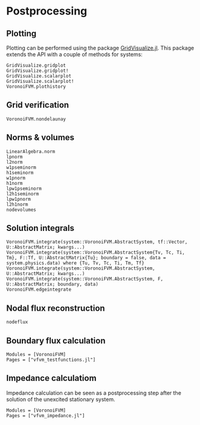 # Postprocessing

## Plotting

Plotting can be performed using the package [GridVisualize.jl](https://github.com/WIAS-PDELib/GridVisualize.jl).
This package extends the API with a couple of methods for systems:
    
```@docs
GridVisualize.gridplot
GridVisualize.gridplot!
GridVisualize.scalarplot
GridVisualize.scalarplot!
VoronoiFVM.plothistory
```
## Grid verification

```@docs
VoronoiFVM.nondelaunay
```

## Norms & volumes
```@docs
LinearAlgebra.norm
lpnorm
l2norm
w1pseminorm
h1seminorm
w1pnorm
h1norm
lpw1pseminorm
l2h1seminorm
lpw1pnorm
l2h1norm
nodevolumes
```

## Solution integrals
```@docs
VoronoiFVM.integrate(system::VoronoiFVM.AbstractSystem, tf::Vector, U::AbstractMatrix; kwargs...)
VoronoiFVM.integrate(system::VoronoiFVM.AbstractSystem{Tv, Tc, Ti, Tm}, F::Tf, U::AbstractMatrix{Tu}; boundary = false, data = system.physics.data) where {Tu, Tv, Tc, Ti, Tm, Tf}
VoronoiFVM.integrate(system::VoronoiFVM.AbstractSystem, U::AbstractMatrix; kwargs...)
VoronoiFVM.integrate(system::VoronoiFVM.AbstractSystem, F, U::AbstractMatrix; boundary, data)
VoronoiFVM.edgeintegrate
```

## Nodal flux reconstruction
```@docs
nodeflux
```

## Boundary flux calculation
```@autodocs
Modules = [VoronoiFVM]
Pages = ["vfvm_testfunctions.jl"]
```

## Impedance calculatiom
Impedance calculation can be seen as a postprocessing step
after the solution of the unexcited stationary system.


```@autodocs
Modules = [VoronoiFVM]
Pages = ["vfvm_impedance.jl"]
```
